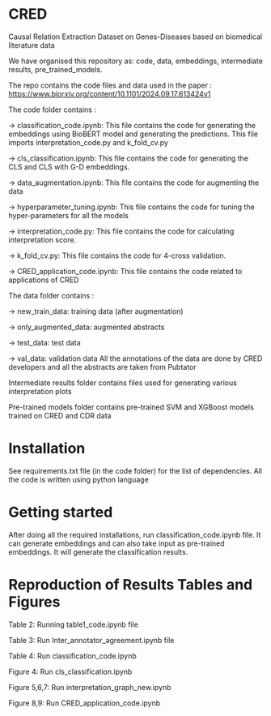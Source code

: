 # CRED
Causal Relation Extraction Dataset on Genes-Diseases based on biomedical literature data

We have organised this repository as: code, data, embeddings, intermediate results, pre_trained_models.

The repo contains the code files and data used in the paper : https://www.biorxiv.org/content/10.1101/2024.09.17.613424v1

The code folder contains :

-> classification_code.ipynb: This file contains the code for generating the embeddings using BioBERT model and generating the predictions. This file imports interpretation_code.py and k_fold_cv.py

-> cls_classification.ipynb: This file contains the code for generating the CLS and CLS with G-D embeddings.

-> data_augmentation.ipynb: This file contains the code for augmenting the data

-> hyperparameter_tuning.ipynb: This file contains the code for tuning the hyper-parameters for all the models

-> interpretation_code.py: This file contains the code for calculating interpretation score.

-> k_fold_cv.py: This file contains the code for 4-cross validation.

-> CRED_application_code.ipynb: This file contains the code related to applications of CRED

The data folder contains :

-> new_train_data: training data (after augmentation)

-> only_augmented_data: augmented abstracts

-> test_data: test data

-> val_data: validation data
All the annotations of the data are done by CRED developers and all the abstracts are taken from Pubtator

Intermediate results folder contains files used for generating various interpretation plots

Pre-trained models folder contains pre-trained SVM and XGBoost models trained on CRED and CDR data

# Installation
See requirements.txt file (in the code folder) for the list of dependencies. All the code is written using python language

# Getting started
After doing all the required installations, run classification_code.ipynb file. It can generate embeddings and can also take input as pre-trained embeddings. It will generate the classification results.

# Reproduction of Results Tables and  Figures
Table 2: Running table1_code.ipynb file

Table 3: Run Inter_annotator_agreement.ipynb file

Table 4: Run classification_code.ipynb

Figure 4: Run cls_classification.ipynb

Figure 5,6,7: Run interpretation_graph_new.ipynb

Figure 8,9: Run CRED_application_code.ipynb

